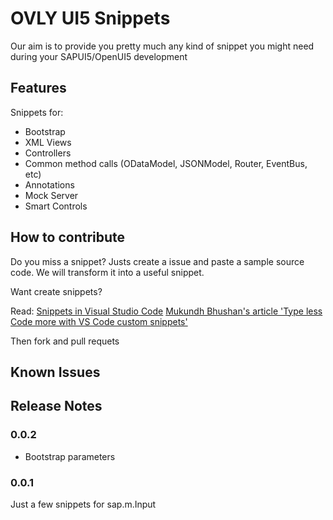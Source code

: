 # OVLY UI5 Snippets

Our aim is to provide you pretty much any kind of snippet you might need during your SAPUI5/OpenUI5 development  

## Features 

Snippets for:
- Bootstrap
- XML Views
- Controllers
- Common method calls (ODataModel, JSONModel, Router, EventBus, etc)
- Annotations
- Mock Server
- Smart Controls

## How to contribute

Do you miss a snippet?
Justs create a issue and paste a sample source code. We will transform it into a useful snippet.

Want create snippets?

Read:
[Snippets in Visual Studio Code](https://code.visualstudio.com/docs/editor/userdefinedsnippets)
 [Mukundh Bhushan's article 'Type less Code more with VS Code custom snippets'](https://medium.com/faun/type-less-code-more-with-vs-code-custom-snippets-2bc1972d1039)

Then fork and pull requets

## Known Issues

## Release Notes

### 0.0.2
- Bootstrap parameters

### 0.0.1

Just a few snippets for sap.m.Input

